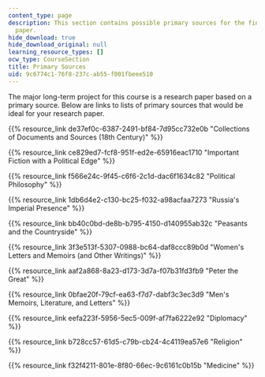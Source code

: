 ```yaml
---
content_type: page
description: This section contains possible primary sources for the final research
  paper.
hide_download: true
hide_download_original: null
learning_resource_types: []
ocw_type: CourseSection
title: Primary Sources
uid: 9c6774c1-76f8-237c-ab55-f001fbeee510
---
```


The major long-term project for this course is a research paper based on a primary source. Below are links to lists of primary sources that would be ideal for your research paper.

{{% resource_link de37ef0c-6387-2491-bf84-7d95cc732e0b "Collections of Documents and Sources (18th Century)" %}}

{{% resource_link ce829ed7-fcf8-951f-ed2e-65916eac1710 "Important Fiction with a Political Edge" %}}

{{% resource_link f566e24c-9f45-c6f6-2c1d-dac6f1634c82 "Political Philosophy" %}}

{{% resource_link 1db6d4e2-c130-bc25-f032-a98acfaa7273 "Russia's Imperial Presence" %}}

{{% resource_link bb40c0bd-de8b-b795-4150-d140955ab32c "Peasants and the Countryside" %}}

{{% resource_link 3f3e513f-5307-0988-bc64-daf8ccc89b0d "Women's Letters and Memoirs (and Other Writings)" %}}

{{% resource_link aaf2a868-8a23-d173-3d7a-f07b31fd3fb9 "Peter the Great" %}}

{{% resource_link 0bfae20f-79cf-ea63-f7d7-dabf3c3ec3d9 "Men's Memoirs, Literature, and Letters" %}}

{{% resource_link eefa223f-5956-5ec5-009f-af7fa6222e92 "Diplomacy" %}}

{{% resource_link b728cc57-61d5-c79b-cb24-4c4119ea57e6 "Religion" %}}

{{% resource_link f32f4211-801e-8f80-66ec-9c6161c0b15b "Medicine" %}}